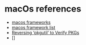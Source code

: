 # macOs references

- [macos frameworks](https://developer.apple.com/library/archive/documentation/General/Conceptual/DevPedia-CocoaCore/Framework.html)
- [macos framework list](https://developer.apple.com/library/archive/documentation/MacOSX/Conceptual/OSX_Technology_Overview/SystemFrameworks/SystemFrameworks.html)
- [Reversing ‘pkgutil’ to Verify PKGs](https://www.jamf.com/blog/reversing-pkgutil-to-verify-pkgs/)
- []
